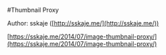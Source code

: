 #Thumbnail Proxy


Author: sskaje ([http://sskaje.me/](http://sskaje.me/))

[https://sskaje.me/2014/07/image-thumbnail-proxy/](https://sskaje.me/2014/07/image-thumbnail-proxy/)
